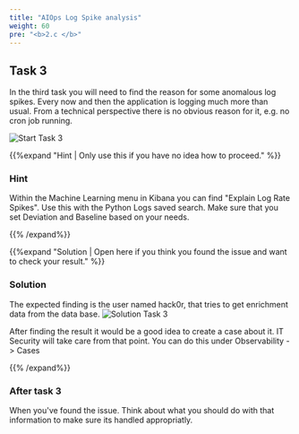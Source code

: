 ```yaml
---
title: "AIOps Log Spike analysis"
weight: 60
pre: "<b>2.c </b>"
---
```

## Task 3

In the third task you will need to find the reason for some anomalous log spikes. Every now and then the application is logging much more than usual. From a technical perspective there is no obvious reason for it, e.g. no cron job running.

![Start Task 3](/images/task3-start.png)

{{%expand "Hint | Only use this if you have no idea how to proceed." %}}
### Hint

Within the Machine Learning menu in Kibana you can find "Explain Log Rate Spikes". Use this with the Python Logs saved search. Make sure that you set Deviation and Baseline based on your needs.

{{% /expand%}}

{{%expand "Solution | Open here if you think you found the issue and want to check your result." %}}
### Solution

The expected finding is the user named hack0r, that tries to get enrichment data from the data base.
![Solution Task 3](/images/task3-solution.png)

After finding the result it would be a good idea to create a case about it. IT Security will take care from that point.
You can do this under Observability -> Cases

{{% /expand%}}

### After task 3
When you've found the issue. Think about what you should do with that information to make sure its handled appropriatly.

